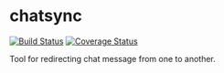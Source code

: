 chatsync
========

[![Build
Status](https://travis-ci.org/rayslava/chatsync.svg?branch=master)](https://travis-ci.org/rayslava/chatsync) [![Coverage
Status](https://coveralls.io/repos/rayslava/chatsync/badge.png)](https://coveralls.io/r/rayslava/chatsync)

Tool for redirecting chat message from one to another.
